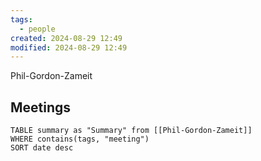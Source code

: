 ```yaml
---
tags:
  - people
created: 2024-08-29 12:49
modified: 2024-08-29 12:49
---
```

Phil-Gordon-Zameit
## Meetings
```dataview
TABLE summary as "Summary" from [[Phil-Gordon-Zameit]]
WHERE contains(tags, "meeting")
SORT date desc
```
